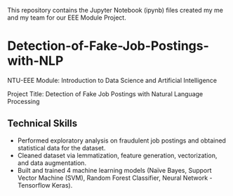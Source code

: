 This repository contains the Jupyter Notebook (ipynb) files created my me and my team for our EEE Module Project.

# Detection-of-Fake-Job-Postings-with-NLP

NTU-EEE Module: Introduction to Data Science and Artificial Intelligence  

Project Title: Detection of Fake Job Postings with Natural Language Processing


## Technical Skills
- Performed exploratory analysis on fraudulent job postings and obtained statistical data for the dataset.
- Cleaned dataset via lemmatization, feature generation, vectorization, and data augmentation.
- Built and trained 4 machine learning models (Naïve Bayes, Support Vector Machine (SVM), Random Forest Classifier, Neural Network - Tensorflow Keras).
